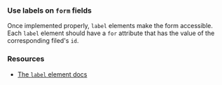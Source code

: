 ### Use labels on `form` fields

Once implemented properly, `label` elements make the form accessible. Each `label` element should have a `for` attribute that has the value of the corresponding filed's `id`.

### Resources
<!-- Whenever possible, include the links to more advanced guide-->
* [The `label` element docs](https://developer.mozilla.org/en-US/docs/Learn/HTML/Forms/How_to_structure_an_HTML_form#The_%3Clabel%3E_element)

<!-- category: (0)-->
<!-- available categories:
    0: accessibility rules that everyone should follow with no exception
    1: accessibility tips that make outstanding user experience
    2: facts about designing for accessibility, testing etc.
-->